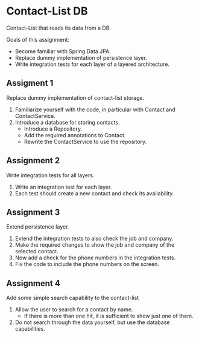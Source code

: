 # Contact-List DB
Contact-List that reads its data from a DB.
 
Goals of this assignment:
* Become familiar with Spring Data JPA.
* Replace dummy implementation of persistence layer.
* Write integration tests for each layer of a layered architecture.

## Assigment 1
Replace dummy implementation of contact-list storage.
1. Familiarize yourself with the code, in particular with Contact and ContactService.
1. Introduce a database for storing contacts.
   * Introduce a Repository.
   * Add the required annotations to Contact.
   * Rewrite the ContactService to use the repository.

## Assignment 2
Write integration tests for all layers.
1. Write an integration test for each layer.
1. Each test should create a new contact and check its availability.

## Assignment 3
Extend persistence layer.
1. Extend the integration tests to also check the job and company.
1. Make the required changes to show the job and company of the selected contact.
1. Now add a check for the phone numbers in the integration tests.
1. Fix the code to include the phone numbers on the screen.

## Assignment 4
Add some simple search capability to the contact-list
1. Allow the user to search for a contact by name.
   * If there is more than one hit, it is sufficient to show just one of them.
1. Do not search through the data yourself, but use the database capabilities.
